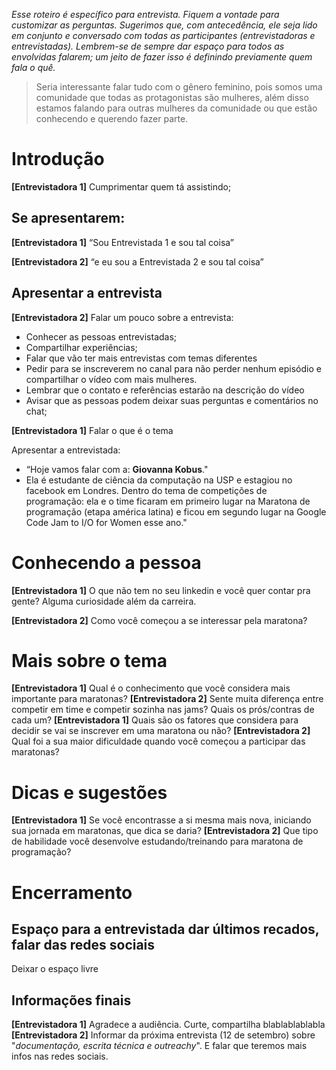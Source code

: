 _Esse roteiro é específico para entrevista. Fiquem a vontade para customizar as perguntas. Sugerimos que, com antecedência, ele seja lido em conjunto e conversado com todas as participantes (entrevistadoras e entrevistadas). Lembrem-se de sempre dar espaço para todos as envolvidas falarem; um jeito de fazer isso é definindo previamente quem fala o quê._ 

> Seria interessante falar tudo com o gênero feminino, pois somos uma comunidade que todas as protagonistas são mulheres, além disso estamos falando para outras mulheres da comunidade ou que estão conhecendo e querendo fazer parte.


# Introdução 
**[Entrevistadora 1]** Cumprimentar quem tá assistindo;

## Se apresentarem:
**[Entrevistadora 1]** “Sou Entrevistada 1 e sou tal coisa” 

**[Entrevistadora 2]** “e eu sou a Entrevistada 2 e sou tal coisa”

## Apresentar a entrevista
**[Entrevistadora 2]** Falar um pouco sobre a entrevista:
- Conhecer as pessoas entrevistadas;
- Compartilhar experiências;
- Falar que vão ter mais entrevistas com temas diferentes
- Pedir para se inscreverem no canal para não perder nenhum episódio e compartilhar o vídeo com mais mulheres. 
- Lembrar que o contato e referências estarão na descrição do vídeo
- Avisar que as pessoas podem deixar suas perguntas e comentários no chat;	

**[Entrevistadora 1]** Falar o que é o tema

Apresentar a entrevistada:
- “Hoje vamos falar com a:  **Giovanna Kobus**." 
- Ela é estudante de ciência da computação na USP e estagiou no facebook em Londres. Dentro do tema de competições de programação: ela e o time ficaram em primeiro lugar na Maratona de programação (etapa américa latina) e ficou em segundo lugar na Google Code Jam to I/O for Women esse ano."


# Conhecendo a pessoa
**[Entrevistadora 1]** O que não tem no seu linkedin e você quer contar pra gente? Alguma curiosidade além da carreira.

**[Entrevistadora 2]** Como você começou a se interessar pela maratona?

# Mais sobre o tema
**[Entrevistadora 1]** Qual é o conhecimento que você considera mais importante para maratonas? 
**[Entrevistadora 2]** Sente muita diferença entre competir em time e competir sozinha nas jams? Quais os prós/contras de cada um?
**[Entrevistadora 1]** Quais são os fatores que considera para decidir se vai se inscrever em uma maratona ou não?
**[Entrevistadora 2]** Qual foi a sua maior dificuldade quando você começou a participar das maratonas?

# Dicas e sugestões
**[Entrevistadora 1]** Se você encontrasse a si mesma mais nova, iniciando sua jornada em maratonas, que dica se daria?
**[Entrevistadora 2]** Que tipo de habilidade você desenvolve estudando/treinando para maratona de programação?

# Encerramento

## Espaço para a entrevistada dar últimos recados, falar das redes sociais
Deixar o espaço livre

##  Informações finais

**[Entrevistadora 1]** Agradece a audiência. Curte, compartilha blablablablabla
**[Entrevistadora 2]** Informar da próxima entrevista (12 de setembro) sobre "_documentação, escrita técnica e outreachy_". E falar que teremos mais infos nas redes sociais.
